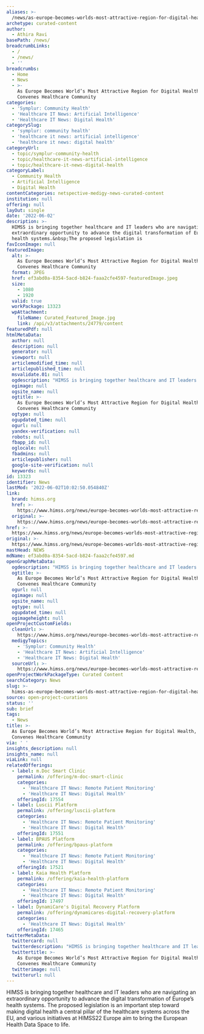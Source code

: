 ```yaml
---
aliases: >-
  /news/as-europe-becomes-worlds-most-attractive-region-for-digital-health-himss-convenes-healthcare-community
archetype: curated-content
author:
  - Athira Ravi
basePath: /news/
breadcrumbLinks:
  - /
  - /news/
  - ''
breadcrumbs:
  - Home
  - News
  - >-
    As Europe Becomes World’s Most Attractive Region for Digital Health, HIMSS
    Convenes Healthcare Community
categories:
  - 'Symplur: Community Health'
  - 'Healthcare IT News: Artificial Intelligence'
  - 'Healthcare IT News: Digital Health'
categorySlug:
  - 'symplur: community health'
  - 'healthcare it news: artificial intelligence'
  - 'healthcare it news: digital health'
categoryUrl:
  - topic/symplur-community-health
  - topic/healthcare-it-news-artificial-intelligence
  - topic/healthcare-it-news-digital-health
categoryLabel:
  - Community Health
  - Artificial Intelligence
  - Digital Health
contentCategories: netspective-medigy-news-curated-content
institution: null
offering: null
layOut: single
date: '2022-06-02'
description: >-
  HIMSS is bringing together healthcare and IT leaders who are navigating an
  extraordinary opportunity to advance the digital transformation of Europe’s
  health systems.&nbsp;The proposed legislation is 
favIconImage: null
featuredImage:
  alt: >-
    As Europe Becomes World’s Most Attractive Region for Digital Health, HIMSS
    Convenes Healthcare Community
  format: JPEG
  href: ef3abd0a-8354-5acd-b824-faaa2cfe4597-featuredImage.jpeg
  size:
    - 1080
    - 1920
  valid: true
  workPackage: 13323
  wpAttachment:
    fileName: Curated_Featured_Image.jpg
    link: /api/v3/attachments/24779/content
featuredPdf: null
htmlMetaData:
  author: null
  description: null
  generator: null
  viewport: null
  articlemodified_time: null
  articlepublished_time: null
  msvalidate.01: null
  ogdescription: "HIMSS is bringing together healthcare and IT leaders who are navigating an extraordinary opportunity to advance the digital transformation of Europe’s health systems.\_"
  ogimage: null
  ogsite_name: null
  ogtitle: >-
    As Europe Becomes World’s Most Attractive Region for Digital Health, HIMSS
    Convenes Healthcare Community
  ogtype: null
  ogupdated_time: null
  ogurl: null
  yandex-verification: null
  robots: null
  fbapp_id: null
  oglocale: null
  fbadmins: null
  articlepublisher: null
  google-site-verification: null
  keywords: null
id: 13323
identifier: News
lastMod: '2022-06-02T10:02:50.054840Z'
link:
  brand: himss.org
  href: >-
    https://www.himss.org/news/europe-becomes-worlds-most-attractive-region-digital-health-himss-convenes-healthcare
  original: >-
    https://www.himss.org/news/europe-becomes-worlds-most-attractive-region-digital-health-himss-convenes-healthcare
href: >-
  https://www.himss.org/news/europe-becomes-worlds-most-attractive-region-digital-health-himss-convenes-healthcare
original: >-
  https://www.himss.org/news/europe-becomes-worlds-most-attractive-region-digital-health-himss-convenes-healthcare
mastHead: NEWS
mdName: ef3abd0a-8354-5acd-b824-faaa2cfe4597.md
openGraphMetaData:
  ogdescription: "HIMSS is bringing together healthcare and IT leaders who are navigating an extraordinary opportunity to advance the digital transformation of Europe’s health systems.\_"
  ogtitle: >-
    As Europe Becomes World’s Most Attractive Region for Digital Health, HIMSS
    Convenes Healthcare Community
  ogurl: null
  ogimage: null
  ogsite_name: null
  ogtype: null
  ogupdated_time: null
  ogimageheight: null
openProjectCustomFields:
  cleanUrl: >-
    https://www.himss.org/news/europe-becomes-worlds-most-attractive-region-digital-health-himss-convenes-healthcare
  medigyTopics:
    - 'Symplur: Community Health'
    - 'Healthcare IT News: Artificial Intelligence'
    - 'Healthcare IT News: Digital Health'
  sourceUrl: >-
    https://www.himss.org/news/europe-becomes-worlds-most-attractive-region-digital-health-himss-convenes-healthcare
openProjectWorkPackageType: Curated Content
searchCategory: News
slug: >-
  himss-as-europe-becomes-worlds-most-attractive-region-for-digital-health-himss-convenes-healthcare-community
source: open-project-curations
status: ''
sub: brief
tags:
  - News
title: >-
  As Europe Becomes World’s Most Attractive Region for Digital Health, HIMSS
  Convenes Healthcare Community
via: ' '
insights_description: null
insights_name: null
viaLink: null
relatedOfferings:
  - label: m.Doc Smart Clinic
    permalink: /offering/m-doc-smart-clinic
    categories:
      - 'Healthcare IT News: Remote Patient Monitoring'
      - 'Healthcare IT News: Digital Health'
    offeringId: 17554
  - label: Luscii Platform
    permalink: /offering/luscii-platform
    categories:
      - 'Healthcare IT News: Remote Patient Monitoring'
      - 'Healthcare IT News: Digital Health'
    offeringId: 17551
  - label: BPAUS Platform
    permalink: /offering/bpaus-platform
    categories:
      - 'Healthcare IT News: Remote Patient Monitoring'
      - 'Healthcare IT News: Digital Health'
    offeringId: 17521
  - label: Kaia Health Platform
    permalink: /offering/kaia-health-platform
    categories:
      - 'Healthcare IT News: Remote Patient Monitoring'
      - 'Healthcare IT News: Digital Health'
    offeringId: 17497
  - label: DynamiCare's Digital Recovery Platform
    permalink: /offering/dynamicares-digital-recovery-platform
    categories:
      - 'Healthcare IT News: Digital Health'
    offeringId: 17465
twitterMetaData:
  twittercard: null
  twitterdescription: "HIMSS is bringing together healthcare and IT leaders who are navigating an extraordinary opportunity to advance the digital transformation of Europe’s health systems.\_"
  twittertitle: >-
    As Europe Becomes World’s Most Attractive Region for Digital Health, HIMSS
    Convenes Healthcare Community
  twitterimage: null
  twitterurl: null
---
```

<p>HIMSS is bringing together healthcare and IT leaders who are navigating an extraordinary opportunity to advance the digital transformation of Europe’s health systems.&nbsp;The proposed legislation is an important step toward making digital health a central pillar of the healthcare systems across the EU, and various initiatives at HIMSS22 Europe aim to bring the European Health Data Space to life.</p>